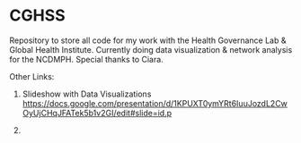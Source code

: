 # CGHSS

Repository to store all code for my work with the Health Governance Lab & Global Health Institute. Currently doing data visualization & network analysis for the NCDMPH. Special thanks to Ciara.

Other Links:


1. Slideshow with Data Visualizations
https://docs.google.com/presentation/d/1KPUXT0ymYRt6IuuJozdL2CwOyUjCHqJFATek5b1v2GI/edit#slide=id.p

2. 
